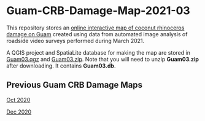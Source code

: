 # Guam-CRB-Damage-Map-2021-03

This repository stores an [online interactive map of coconut rhinoceros damage on Guam](https://aubreymoore.github.io/Guam-CRB-Damage-Map-2021-03) created using data from automated image analysis of roadside video surveys performed during March 2021.

A QGIS project and SpatiaLite database for making the map are stored in [Guam03.qgz](Guam03.qgz) and [Guam03.zip](Guam03.zip).
Note that you will need to unzip **Guam03.zip** after downloading. It contains **Guam03.db**.

## Previous Guam CRB Damage Maps

[Oct 2020](https://aubreymoore.github.io/Guam-CRB-damage-map-2020-10/)

[Dec 2020](https://aubreymoore.github.io/Guam-CRB-damage-map-2020-12/webmap/v1/)




